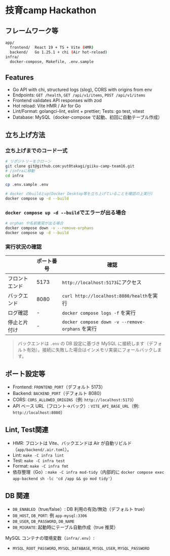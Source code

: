# 技育camp Hackathon

## フレームワーク等

```bash
app/
  frontend/  React 19 + TS + Vite (HMR)   
  backend/   Go 1.25.1 + chi (Air hot-reload)  
infra/  
  docker-compose, Makefile, .env.sample  
```
## Features

- Go API with chi, structured logs (slog), CORS with origins from env
- Endpoints: `GET /health`, `GET /api/v1/items`, `POST /api/v1/items`
- Frontend validates API responses with zod
- Hot reload: Vite HMR / Air for Go
- Lint/Format: golangci-lint, eslint + prettier; Tests: go test, vitest
 - Database: MySQL（docker-compose で起動、初回に自動テーブル作成）

## 立ち上げ方法


### 立ち上げまでのコード一式
```bash
# リポジトリーをクローン
git clone git@github.com:yut0takagi/giiku-camp-team16.git
# /infraに移動
cd infra

cp .env.sample .env

# docker のbuildとup(Docker Desktop等を立ち上げていることを確認の上実行)
docker compose up -d --build
```

### `docker compose up -d --build`でエラーが出る場合
```bash
# orphan や名前衝突が出る場合
docker compose down -v --remove-orphans
docker compose up -d --build
```

### 実行状況の確認
|  | ポート番号 | 確認 |
| ---- | ---- | ---- |
| フロントエンド | 5173 | `http://localhost:5173`にアクセス |
| バックエンド | 8080 | `curl http://localhost:8080/health`を実行 |
| ログ確認 | - | `docker compose logs -f` を実行|
| 停止と片付け | - | `docker compose down -v --remove-orphans` を実行|


> バックエンドは `.env` の DB 設定に基づき MySQL に接続します（デフォルト有効）。接続に失敗した場合はインメモリ実装にフォールバックします。

## ポート設定等
- Frontend: `FRONTEND_PORT`（デフォルト 5173）
- Backend: `BACKEND_PORT`（デフォルト 8080）
- CORS: `CORS_ALLOWED_ORIGINS`（例: `http://localhost:5173`）
- API ベース URL（フロント→バック）: `VITE_API_BASE_URL`（例: `http://localhost:8080`）


## Lint, Test関連
- HMR: フロントは Vite、バックエンドは Air が自動リビルド（`app/backend/.air.toml`）。
- Lint: `make -C infra lint`
- Test: `make -C infra test`
- Format: `make -C infra fmt`
- 依存整理（Go）: `make -C infra mod-tidy`（内部的に `docker compose exec app-backend sh -lc 'cd /app && go mod tidy'`）

## DB 関連
- `DB_ENABLED`（true/false）: DB 利用の有効/無効（デフォルト true）
- `DB_HOST`, `DB_PORT`: 例 `app-mysql:3306`
- `DB_USER`, `DB_PASSWORD`, `DB_NAME`
- `DB_MIGRATE`: 起動時にテーブル自動作成（true 推奨）

MySQL コンテナの環境変数（`infra/.env`）:
- `MYSQL_ROOT_PASSWORD`, `MYSQL_DATABASE`, `MYSQL_USER`, `MYSQL_PASSWORD`
